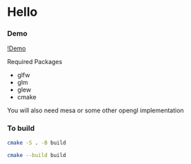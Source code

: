 # Hello

### Demo
[!Demo](https://github.com/unnisama/thimka/assets/79842734/383582a9-1f58-4262-9b0e-5cf6a9d6ab7a)

Required Packages
- glfw
- glm
- glew
- cmake

You will also need mesa or some other opengl implementation

### To build
```bash
cmake -S . -B build
```
```bash
cmake --build build
```
